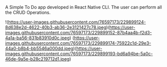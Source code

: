 A Simple To Do app developed in React Native CLI. The user can perform all the CRUD Operations.

!(https://user-images.githubusercontent.com/76597173/229899124-8d638e2d-4622-40b3-ab36-2e3121427c78.jpeg)(https://user-images.githubusercontent.com/76597173/229899152-87b4aa4b-f2d3-4a1a-ba56-831b83910d0c.jpeg) (https://user-images.githubusercontent.com/76597173/229899174-75922c1d-29e3-44a0-b8b4-bb5546a000dd.jpeg)(https://user-images.githubusercontent.com/76597173/229899193-bd6a94be-5a0c-46de-9a5e-b28c219712d1.jpeg)



